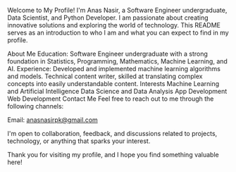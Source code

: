 Welcome to My Profile!
I'm Anas Nasir, a Software Engineer undergraduate, Data Scientist, and Python Developer. I am passionate about creating innovative solutions and exploring the world of technology. This README serves as an introduction to who I am and what you can expect to find in my profile.

About Me
Education: Software Engineer undergraduate with a strong foundation in Statistics, Programming, Mathematics, Machine Learning, and AI.
Experience: Developed and implemented machine learning algorithms and models.
Technical content writer, skilled at translating complex concepts into easily understandable content.
Interests
Machine Learning and Artificial Intelligence
Data Science and Data Analysis
App Development
Web Development
Contact Me
Feel free to reach out to me through the following channels:

Email: anasnasirpk@gmail.com

I'm open to collaboration, feedback, and discussions related to projects, technology, or anything that sparks your interest.

Thank you for visiting my profile, and I hope you find something valuable here!
